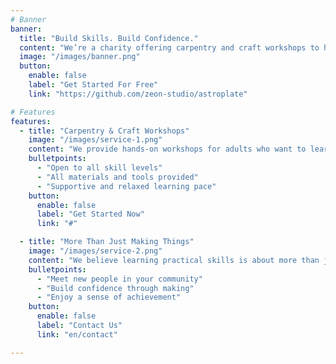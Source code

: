 ```yaml
---
# Banner
banner:
  title: "Build Skills. Build Confidence."
  content: "We’re a charity offering carpentry and craft workshops to help people gain practical skills, boost their confidence, and connect with others in a supportive space."
  image: "/images/banner.png"
  button:
    enable: false
    label: "Get Started For Free"
    link: "https://github.com/zeon-studio/astroplate"

# Features
features:
  - title: "Carpentry & Craft Workshops"
    image: "/images/service-1.png"
    content: "We provide hands-on workshops for adults who want to learn practical skills in a friendly, inclusive environment."
    bulletpoints:
      - "Open to all skill levels"
      - "All materials and tools provided"
      - "Supportive and relaxed learning pace"
    button:
      enable: false
      label: "Get Started Now"
      link: "#"

  - title: "More Than Just Making Things"
    image: "/images/service-2.png"
    content: "We believe learning practical skills is about more than just what you make—it's also about connection, confidence, and wellbeing."
    bulletpoints:
      - "Meet new people in your community"
      - "Build confidence through making"
      - "Enjoy a sense of achievement"
    button:
      enable: false
      label: "Contact Us"
      link: "en/contact"

---
```

